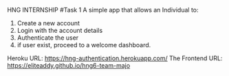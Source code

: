 HNG INTERNSHIP
#Task 1
A simple app that allows an Individual to:
1) Create a new account
2) Login with the account details
3) Authenticate the user
4) if user exist, proceed to a welcome dashboard.

Heroku URL: https://hng-authentication.herokuapp.com/
The Frontend URL: https://eliteaddy.github.io/hng6-team-majo
